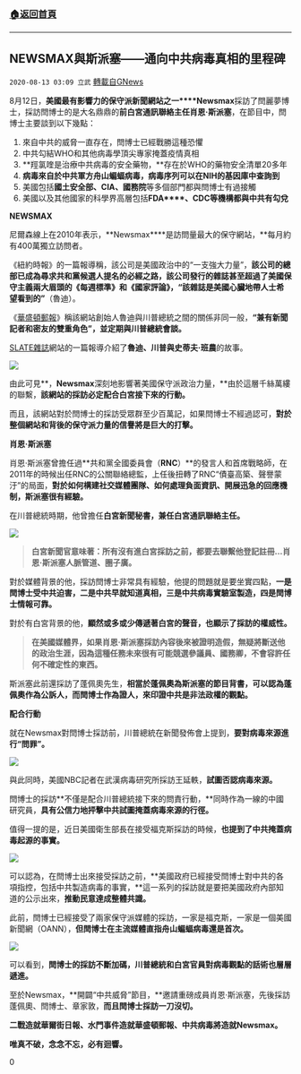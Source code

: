 ###  [:house:返回首頁](https://github.com/ourhimalayas/txt)
---

## NEWSMAX與斯派塞——通向中共病毒真相的里程碑
`2020-08-13 03:09 立武` [轉載自GNews](https://gnews.org/zh-hant/294928/)

8月12日，**美國最有影響力的保守派新聞網站之一****Newsmax**採訪了閆麗夢博士，採訪閆博士的是大名鼎鼎的**前白宮通訊聯絡主任肖恩·斯派塞**，在節目中，閆博士主要談到以下幾點：

1. 來自中共的威脅一直存在，閆博士已經戰勝這種恐懼
2. 中共勾結WHO和其他病毒學頂尖專家掩蓋疫情真相
3. **羥氯喹是治療中共病毒的安全藥物，**存在於WHO的藥物安全清單20多年
4. **病毒來自於中共軍方舟山蝙蝠病毒，病毒序列可以在****NIH****的基因庫中查詢到**
5. 美國包括**國土安全部、****CIA****、國務院**等多個部門都與閆博士有過接觸
6. 美國以及其他國家的科學界高層包括**FDA****、****CDC****等機構都與中共有勾兌**




**NEWSMAX**

尼爾森線上在2010年表示，**Newsmax****是訪問量最大的保守網站，**每月約有400萬獨立訪問者。

《紐約時報》的一篇報導稱，該公司是美國政治中的“一支強大力量”，**該公司的總部已成為尋求共和黨候選人提名的必經之路，**該公司發行的雜誌甚至超過了美國保守主義兩大眉頭的《每週標準》和《國家評論》，**“該雜誌是美國心臟地帶人士希望看到的”**（魯迪）。



《[華盛頓郵報](https://www.washingtonpost.com/news/morning-mix/wp/2017/06/15/christopher-ruddy-the-trump-whisperer-im-honest-with-him-he-says/)》稱該網站創始人魯迪與川普總統之間的關係非同一般，**“兼有新聞記者和密友的雙重角色”，並定期與川普總統會談。**

[SLATE雜誌](https://slate.com/news-and-politics/2018/05/is-qatar-trying-to-invest-in-conservative-media-to-curry-favor-with-trump.html)網站的一篇報導介紹了**魯迪、川普與史蒂夫·班農**的故事。

![](https://s3.amazonaws.com/gnews-media-offload/wp-content/uploads/2020/08/13030148/f30c5388-406f-4916-bddb-b0c2d18f437f-3.jpeg)

由此可見**，****Newsmax****深刻地影響著美國保守派政治力量，**由於這層千絲萬縷的聯繫，**該網站的採訪必定配合白宮接下來的行動。**

而且，該網站對於閆博士的採訪受眾群至少百萬記，如果閆博士不經過認可，**對於整個網站和背後的保守派力量的信譽將是巨大的打擊。**

**肖恩·斯派塞**

肖恩·斯派塞曾擔任過**共和黨全國委員會（****RNC****）**的發言人和首席戰略師，在2011年的時候出任RNC的公關聯絡總監，上任後扭轉了RNC“債臺高築、聲譽蒙汙”的局面，**對於如何構建社交媒體團隊、如何處理負面資訊、開展迅急的回應機制，斯派塞很有經驗。**

在川普總統時期，他曾擔任**白宮新聞秘書，兼任白宮通訊聯絡主任。**

![](https://s3.amazonaws.com/gnews-media-offload/wp-content/uploads/2020/08/13030107/09trump_web1-master1050-3.jpg)


> **白宮新聞官意味著：所有沒有進白宮採訪之前，都要去聯繫他登記註冊…肖恩·斯派塞人脈管道、圈子廣。**


對於媒體背景的他，採訪閆博士非常具有經驗，他提的問題就是要坐實四點，**一是閆博士受中共迫害，二是中共早就知道真相，三是中共病毒實驗室製造，四是閆博士情報可靠。**

對於有白宮背景的他，**顯然或多或少傳遞著白宮的聲音，也顯示了採訪的權威性。**


> **在美國媒體界，如果肖恩·斯派塞採訪內容後來被證明造假，無疑將斷送他的政治生涯，因為這種任務未來很有可能競選參議員、國務卿，不會容許任何不確定性的東西。**


斯派塞此前還採訪了蓬佩奧先生，**相當於蓬佩奧為斯派塞的節目背書，可以認為蓬佩奧作為公訴人，而閆博士作為證人，來印證中共是非法政權的觀點。**



**配合行動**

就在Newsmax對閆博士採訪前，川普總統在新聞發佈會上提到，**要對病毒來源進行“問罪”。**

![](https://s3.amazonaws.com/gnews-media-offload/wp-content/uploads/2020/08/13030054/%E6%89%B9%E6%B3%A8-2020-08-132-145649-3.png)

與此同時，美國NBC記者在武漢病毒研究所採訪王延軼，**試圖否認病毒來源。**

閆博士的採訪**不僅是配合川普總統接下來的問責行動，**同時作為一線的中國研究員，**具有公信力地抨擊中共試圖掩蓋病毒來源的行徑。**

值得一提的是，近日美國衛生部長在接受福克斯採訪的時候，**也提到了中共掩蓋病毒起源的事實。**

![](https://s3.amazonaws.com/gnews-media-offload/wp-content/uploads/2020/08/13030044/%E6%89%B9%E6%B3%A8-2020-08-13-134252-3.png)

可以認為，在閆博士出來接受採訪之前，**美國政府已經接受閆博士對中共的各項指控，包括中共製造病毒的事實，**這一系列的採訪就是要把美國政府內部知道的公示出來，**推動民意達成整體共識。**

此前，閆博士已經接受了兩家保守派媒體的採訪，一家是福克斯，一家是一個美國新聞網（OANN），**但閆博士在主流媒體直指舟山蝙蝠病毒還是首次。**

![](https://s3.amazonaws.com/gnews-media-offload/wp-content/uploads/2020/08/13030034/%E6%89%B9%E6%B3%A8-2020-08-132-1342252-3.png)

可以看到，**閆博士的採訪不斷加碼，川普總統和白宮官員對病毒觀點的話術也層層遞進。**

至於Newsmax，**開闢“中共威脅”節目，**邀請重磅成員肖恩·斯派塞，先後採訪蓬佩奧、閆博士、章家敦，**而且閆博士採訪一刀沒切。**

**二戰造就華爾街日報、水門事件造就華盛頓郵報、中共病毒將造就Newsmax。**

**唯真不破，念念不忘，必有迴響。**

0
